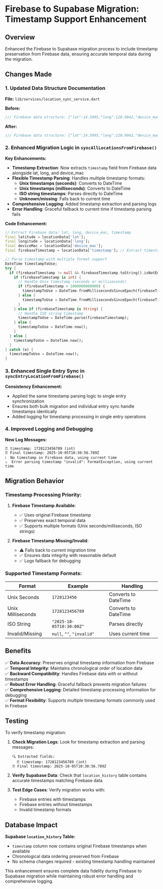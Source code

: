 # Firebase to Supabase Migration: Timestamp Support Enhancement

## Overview
Enhanced the Firebase to Supabase migration process to include timestamp preservation from Firebase data, ensuring accurate temporal data during the migration.

## Changes Made

### 1. Updated Data Structure Documentation
**File:** `lib/services/location_sync_service.dart`

**Before:**
```dart
/// Firebase data structure: {"lat":14.5995,"long":120.9842,"device_mac":"00:4B:12:3A:46:44"}
```

**After:**
```dart
/// Firebase data structure: {"lat":14.5995,"long":120.9842,"device_mac":"00:4B:12:3A:46:44","timestamp":"2025-10-05T10:30:00Z"}
```

### 2. Enhanced Migration Logic in `syncAllLocationsFromFirebase()`

**Key Enhancements:**
- **Timestamp Extraction**: Now extracts `timestamp` field from Firebase data alongside lat, long, and device_mac
- **Flexible Timestamp Parsing**: Handles multiple timestamp formats:
  - **Unix timestamps (seconds)**: Converts to DateTime
  - **Unix timestamps (milliseconds)**: Converts to DateTime  
  - **ISO string timestamps**: Parses directly to DateTime
  - **Unknown/missing**: Falls back to current time
- **Comprehensive Logging**: Added timestamp extraction and parsing logs
- **Error Handling**: Graceful fallback to current time if timestamp parsing fails

**Code Enhancement:**
```dart
// Extract Firebase data: lat, long, device_mac, timestamp
final latitude = locationData['lat'];
final longitude = locationData['long'];
final deviceMac = locationData['device_mac'];
final firebaseTimestamp = locationData['timestamp']; // Extract timestamp from Firebase

// Parse timestamp with multiple format support
DateTime timestampToUse;
try {
  if (firebaseTimestamp != null && firebaseTimestamp.toString().isNotEmpty) {
    if (firebaseTimestamp is int) {
      // Handle Unix timestamp (seconds or milliseconds)
      if (firebaseTimestamp > 1000000000000) {
        timestampToUse = DateTime.fromMillisecondsSinceEpoch(firebaseTimestamp);
      } else {
        timestampToUse = DateTime.fromMillisecondsSinceEpoch(firebaseTimestamp * 1000);
      }
    } else if (firebaseTimestamp is String) {
      // Handle ISO string timestamp
      timestampToUse = DateTime.parse(firebaseTimestamp);
    } else {
      timestampToUse = DateTime.now();
    }
  } else {
    timestampToUse = DateTime.now();
  }
} catch (e) {
  timestampToUse = DateTime.now();
}
```

### 3. Enhanced Single Entry Sync in `syncEntryLocationFromFirebase()`

**Consistency Enhancement:**
- Applied the same timestamp parsing logic to single entry synchronization
- Ensures both bulk migration and individual entry sync handle timestamps identically
- Added logging for timestamp processing in single entry operations

### 4. Improved Logging and Debugging

**New Log Messages:**
```
⏰ timestamp: 1728123456789 (int)
⏰ Final timestamp: 2025-10-05T10:30:56.789Z
ℹ️  No timestamp in Firebase data, using current time
⚠️  Error parsing timestamp "invalid": FormatException, using current time
```

## Migration Behavior

### **Timestamp Processing Priority:**

1. **Firebase Timestamp Available**: 
   - ✅ Uses original Firebase timestamp
   - ✅ Preserves exact temporal data
   - ✅ Supports multiple formats (Unix seconds/milliseconds, ISO strings)

2. **Firebase Timestamp Missing/Invalid**:
   - ⚠️ Falls back to current migration time
   - ✅ Ensures data integrity with reasonable default
   - ✅ Logs fallback for debugging

### **Supported Timestamp Formats:**

| Format | Example | Handling |
|--------|---------|----------|
| Unix Seconds | `1728123456` | Converts to DateTime |
| Unix Milliseconds | `1728123456789` | Converts to DateTime |
| ISO String | `"2025-10-05T10:30:00Z"` | Parses directly |
| Invalid/Missing | `null`, `""`, `"invalid"` | Uses current time |

## Benefits

✅ **Data Accuracy**: Preserves original timestamp information from Firebase  
✅ **Temporal Integrity**: Maintains chronological order of location data  
✅ **Backward Compatibility**: Handles Firebase data with or without timestamps  
✅ **Robust Error Handling**: Graceful fallback prevents migration failures  
✅ **Comprehensive Logging**: Detailed timestamp processing information for debugging  
✅ **Format Flexibility**: Supports multiple timestamp formats commonly used in Firebase  

## Testing

To verify timestamp migration:

1. **Check Migration Logs**: Look for timestamp extraction and parsing messages:
   ```
   🔍 Extracted fields:
     ⏰ timestamp: 1728123456789 (int)
   ⏰ Final timestamp: 2025-10-05T10:30:56.789Z
   ```

2. **Verify Supabase Data**: Check that `location_history` table contains accurate timestamps matching Firebase data

3. **Test Edge Cases**: Verify migration works with:
   - Firebase entries with timestamps
   - Firebase entries without timestamps  
   - Invalid timestamp formats

## Database Impact

**Supabase `location_history` Table:**
- `timestamp` column now contains original Firebase timestamps when available
- Chronological data ordering preserved from Firebase
- No schema changes required - existing timestamp handling maintained

This enhancement ensures complete data fidelity during Firebase to Supabase migration while maintaining robust error handling and comprehensive logging.